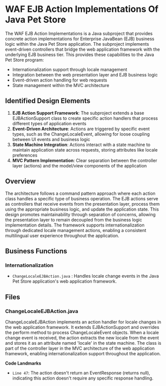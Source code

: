 # WAF EJB Action Implementations Of Java Pet Store

The WAF EJB Action Implementations is a Java subproject that provides concrete action implementations for Enterprise JavaBean (EJB) business logic within the Java Pet Store application. The subproject implements event-driven controllers that bridge the web application framework with the underlying EJB business tier. This provides these capabilities to the Java Pet Store program:

- Internationalization support through locale management
- Integration between the web presentation layer and EJB business logic
- Event-driven action handling for web requests
- State management within the MVC architecture

## Identified Design Elements

1. **EJB Action Support Framework**: The subproject extends a base EJBActionSupport class to create specific action handlers that process different types of application events
2. **Event-Driven Architecture**: Actions are triggered by specific event types, such as the ChangeLocaleEvent, allowing for loose coupling between UI events and business logic
3. **State Machine Integration**: Actions interact with a state machine to maintain application state across requests, storing attributes like locale preferences
4. **MVC Pattern Implementation**: Clear separation between the controller layer (actions) and the model/view components of the application

## Overview
The architecture follows a command pattern approach where each action class handles a specific type of business operation. The EJB actions serve as controllers that receive events from the presentation layer, process them using the appropriate business logic, and update the application state. This design promotes maintainability through separation of concerns, allowing the presentation layer to remain decoupled from the business logic implementation details. The framework supports internationalization through dedicated locale management actions, enabling a consistent multilingual user experience throughout the application.

## Business Functions

### Internationalization
- `ChangeLocaleEJBAction.java` : Handles locale change events in the Java Pet Store application's web application framework.

## Files
### ChangeLocaleEJBAction.java

ChangeLocaleEJBAction implements an action handler for locale changes in the web application framework. It extends EJBActionSupport and overrides the perform method to process ChangeLocaleEvent objects. When a locale change event is received, the action extracts the new locale from the event and stores it as an attribute named 'locale' in the state machine. The class is part of the controller layer in the MVC architecture of the web application framework, enabling internationalization support throughout the application.

 **Code Landmarks**
- `Line 47`: The action doesn't return an EventResponse (returns null), indicating this action doesn't require any specific response handling.

[Generated by the Sage AI expert workbench: 2025-03-29 21:37:00  https://sage-tech.ai/workbench]: #